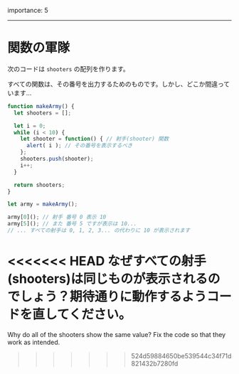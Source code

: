 importance: 5

---

# 関数の軍隊

次のコードは `shooters` の配列を作ります。

すべての関数は、その番号を出力するためのものです。しかし、どこか間違っています...

```js run
function makeArmy() {
  let shooters = [];

  let i = 0;
  while (i < 10) {
    let shooter = function() { // 射手(shooter) 関数
      alert( i ); // その番号を表示するべき
    };
    shooters.push(shooter);
    i++;
  }

  return shooters;
}

let army = makeArmy();

army[0](); // 射手 番号 0 表示 10
army[5](); // また 番号 5 ですが表示は 10...
// ... すべての射手は 0, 1, 2, 3... の代わりに 10 が表示されます
```

<<<<<<< HEAD
なぜすべての射手(shooters)は同じものが表示されるのでしょう？期待通りに動作するようコードを直してください。
=======
Why do all of the shooters show the same value? Fix the code so that they work as intended.

>>>>>>> 524d59884650be539544c34f71d821432b7280fd

